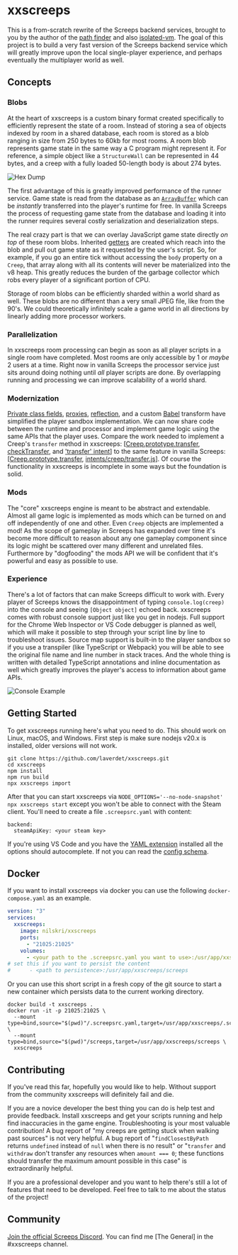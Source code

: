 # xxscreeps

This is a from-scratch rewrite of the Screeps backend services, brought to you by the author of
the [path finder](https://github.com/screeps/driver/blob/master/native/src/pf.cc) and also
[isolated-vm](https://github.com/laverdet/isolated-vm). The goal of this project is to build a very
fast version of the Screeps backend service which will greatly improve upon the local single-player
experience, and perhaps eventually the multiplayer world as well.


## Concepts

### Blobs
At the heart of xxscreeps is a custom binary format created specifically to efficiently represent
the state of a room. Instead of storing a sea of objects indexed by room in a shared database, each
room is stored as a blob ranging in size from 250 bytes to 60kb for most rooms. A room blob
represents game state in the same way a C program might represent it. For reference, a simple object
like a `StructureWall` can be represented in 44 bytes, and a creep with a fully loaded
50-length body is about 274 bytes.

![Hex Dump](./docs/room-hex.png)

The first advantage of this is greatly improved performance of the runner service. Game state is
read from the database as an
[`ArrayBuffer`](https://developer.mozilla.org/en-US/docs/Web/JavaScript/Reference/Global_Objects/ArrayBuffer)
which can be *instantly* transferred into the player's runtime for free. In vanilla Screeps the
process of requesting game state from the database and loading it into the runner requires several
costly serialization and deserialization steps.

The real crazy part is that we can overlay JavaScript game state directly *on top* of these room
blobs. Inherited [getters](https://developer.mozilla.org/en-US/docs/Web/JavaScript/Reference/Functions/get)
are created which reach into the blob and pull out game state as it requested by the user's script.
So, for example, if you go an entire tick without accessing the `body` property on a `Creep`, that
array along with all its contents will never be materialized into the v8 heap. This greatly reduces
the burden of the garbage collector which robs every player of a significant portion of CPU.

Storage of room blobs can be efficiently sharded within a world shard as well. These blobs are no
different than a very small JPEG file, like from the 90's. We could theoretically infinitely scale a
game world in all directions by linearly adding more processor workers.

### Parallelization
In xxscreeps room processing can begin as soon as all player scripts in a single room have
completed. Most rooms are only accessible by 1 or *maybe* 2 users at a time. Right now in vanilla
Screeps the processor service just sits around doing nothing until *all* player scripts are done. By
overlapping running and processing we can improve scalability of a world shard.

### Modernization
[Private class
fields](https://developer.mozilla.org/en-US/docs/Web/JavaScript/Reference/Classes/Private_class_fields),
[proxies](https://developer.mozilla.org/en-US/docs/Web/JavaScript/Reference/Global_Objects/Proxy),
[reflection](https://developer.mozilla.org/en-US/docs/Web/JavaScript/Reference/Global_Objects/Reflect),
and a custom [Babel](https://babeljs.io/) transform have simplified the player sandbox
implementation. We can now share code between the runtime and processor and implement game logic
using the same APIs that the player uses. Compare the work needed to implement a Creep's `transfer`
method in xxscreeps:
[[Creep.prototype.transfer](https://github.com/laverdet/xxscreeps/blob/4fd2b89528b6e270f4ae45b810d1a464cdc285fd/src/mods/creep/creep.ts#L299-L307),
[checkTransfer](https://github.com/laverdet/xxscreeps/blob/4fd2b89528b6e270f4ae45b810d1a464cdc285fd/src/mods/creep/creep.ts#L396-L408),
and ['transfer'
intent](https://github.com/laverdet/xxscreeps/blob/4fd2b89528b6e270f4ae45b810d1a464cdc285fd/src/mods/creep/processor.ts#L72-L79)]
to the same feature in vanilla Screeps:
[[Creep.prototype.transfer](https://github.com/screeps/engine/blob/78631905d975700d02786d9b666b9f97b1f6f8f9/src/game/creeps.js#L428-L491),
[intents/creep/transfer.js](https://github.com/screeps/engine/blob/78631905d975700d02786d9b666b9f97b1f6f8f9/src/processor/intents/creeps/transfer.js)].
Of course the functionality in xxscreeps is incomplete in some ways but the foundation is solid.

### Mods
The "core" xxscreeps engine is meant to be abstract and extendable. Almost all game logic is
implemented as mods which can be turned on and off independently of one and other. Even `Creep`
objects are implemented a mod! As the scope of gameplay in Screeps has expanded over time it's
become more difficult to reason about any one gameplay component since its logic might be scattered
over many different and unrelated files. Furthermore by "dogfooding" the mods API we will be
confident that it's powerful and easy as possible to use.

### Experience
There's a lot of factors that can make Screeps difficult to work with. Every player of Screeps knows
the disappointment of typing `console.log(creep)` into the console and seeing `[Object object]`
echoed back. xxscreeps comes with robust console support just like you get in nodejs. Full support
for the Chrome Web Inspector or VS Code debugger is planned as well, which will make it possible to
step through your script line by line to troubleshoot issues. Source map support is built-in to the
player sandbox so if you use a transpiler (like TypeScript or Webpack) you will be able to see the
original file name and line number in stack traces. And the whole thing is written with detailed
TypeScript annotations and inline documentation as well which greatly improves the player's access
to information about game APIs.

![Console Example](./docs/console-demo.png)


## Getting Started

To get xxscreeps running here's what you need to do. This should work on Linux, macOS, and Windows.
First step is make sure nodejs v20.x is installed, older versions will not work.
```
git clone https://github.com/laverdet/xxscreeps.git
cd xxscreeps
npm install
npm run build
npx xxscreeps import
```

After that you can start xxscreeps via `NODE_OPTIONS='--no-node-snapshot' npx xxscreeps start`
except you won't be able to connect with the Steam client. You'll need to create a file
`.screepsrc.yaml` with content:
```
backend:
  steamApiKey: <your steam key>
```

If you're using VS Code and you have the [YAML extension](https://marketplace.visualstudio.com/items?itemName=redhat.vscode-yaml) installed all the options should
autocomplete. If not you can read the [config
schema](src/config/config.ts).

## Docker

If you want to install xxscreeps via docker you can use the following `docker-compose.yaml` as an
example.
```yaml
version: "3"
services:
  xxscreeps:
    image: nilskri/xxscreeps
    ports:
      - "21025:21025"
    volumes:
      - <your path to the .screepsrc.yaml you want to use>:/usr/app/xxscreeps/.screepsrc.yaml
# set this if you want to persist the content
#      - <path to persistence>:/usr/app/xxscreeps/screeps
```

Or you can use this short script in a fresh copy of the git source to start a new container which
persists data to the current working directory.
```
docker build -t xxscreeps .
docker run -it -p 21025:21025 \
  --mount type=bind,source="$(pwd)"/.screepsrc.yaml,target=/usr/app/xxscreeps/.screepsrc.yaml \
  --mount type=bind,source="$(pwd)"/screeps,target=/usr/app/xxscreeps/screeps \
  xxscreeps
```


## Contributing

If you've read this far, hopefully you would like to help. Without support from the community
xxscreeps will definitely fail and die.

If you are a novice developer the best thing you can do is help test and provide feedback. Install
xxscreeps and get your scripts running and help find inaccuracies in the game engine.
Troubleshooting is your most valuable contribution! A bug report of "my creeps are getting stuck
when walking past sources" is not very helpful. A bug report of "`findClosestByPath` returns
`undefined` instead of `null` when there is no result" or "`transfer` and `withdraw` don't transfer
any resources when `amount === 0`; these functions should transfer the maximum amount possible in
this case" is extraordinarily helpful.

If you are a professional developer and you want to help there's still a lot of features that need
to be developed. Feel free to talk to me about the status of the project!


## Community

[Join the official Screeps Discord](https://discord.gg/hTyDafdK). You can find me [The General] in
the #xxscreeps channel.
